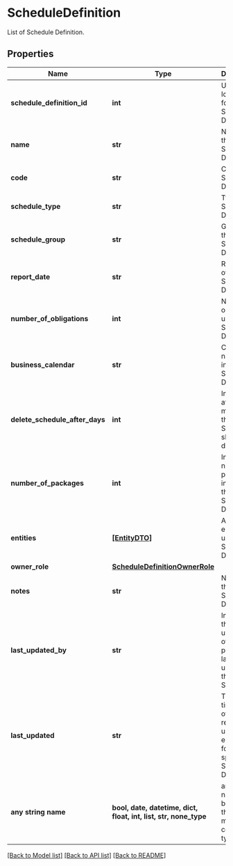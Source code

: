 # ScheduleDefinition

List of Schedule Definition.

## Properties
Name | Type | Description | Notes
------------ | ------------- | ------------- | -------------
**schedule_definition_id** | **int** | Unique Identifier for the Schedule Definition. | [optional] 
**name** | **str** | Name of the Schedule Definition. | [optional] 
**code** | **str** | Code of the Schedule Definition. | [optional] 
**schedule_type** | **str** | Type of Schedule Definition. | [optional] 
**schedule_group** | **str** | Group of the Schedule Definition. | [optional] 
**report_date** | **str** | Report Date of the Schedule Definition. | [optional] 
**number_of_obligations** | **int** | Number of obligations used in the Schedule Definition. | [optional] 
**business_calendar** | **str** | Calender name used in the Schedule Definition. | [optional] 
**delete_schedule_after_days** | **int** | Indicates after how many days the Schedule should be deleted. | [optional] 
**number_of_packages** | **int** | Indicates number of packages involved in the Schedule Definition. | [optional] 
**entities** | [**[EntityDTO]**](EntityDTO.md) | A set of entities used in Schedule Definition. | [optional] 
**owner_role** | [**ScheduleDefinitionOwnerRole**](ScheduleDefinitionOwnerRole.md) |  | [optional] 
**notes** | **str** | Notes of the Schedule Definition. | [optional] 
**last_updated_by** | **str** | Indicates the username of the person who last updated the Data Source. | [optional] 
**last_updated** | **str** | The timestamp of the most recent update in epoch format for a specific Schedule Definition | [optional] 
**any string name** | **bool, date, datetime, dict, float, int, list, str, none_type** | any string name can be used but the value must be the correct type | [optional]

[[Back to Model list]](../README.md#documentation-for-models) [[Back to API list]](../README.md#documentation-for-api-endpoints) [[Back to README]](../README.md)


